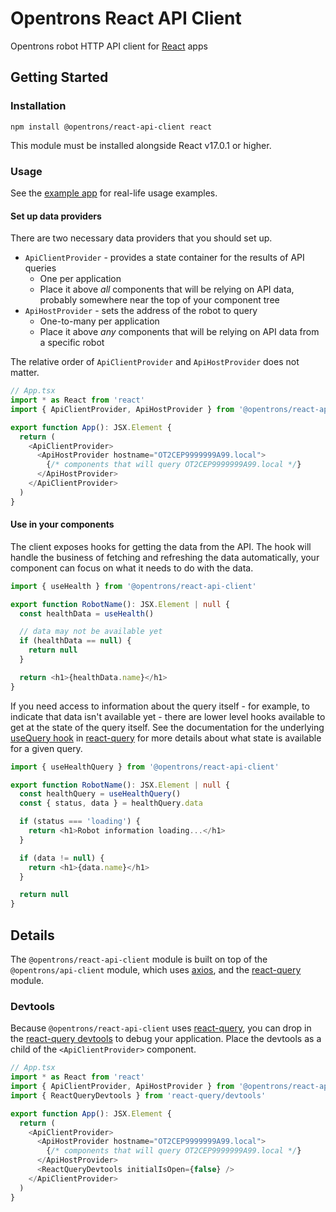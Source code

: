 # Opentrons React API Client

Opentrons robot HTTP API client for [React][] apps

[react]: https://reactjs.org/

## Getting Started

### Installation

```shell
npm install @opentrons/react-api-client react
```

This module must be installed alongside React v17.0.1 or higher.

### Usage

See the [example app][] for real-life usage examples.

[example app]: ../../example-app

#### Set up data providers

There are two necessary data providers that you should set up.

- `ApiClientProvider` - provides a state container for the results of API queries
  - One per application
  - Place it above _all_ components that will be relying on API data, probably somewhere near the top of your component tree
- `ApiHostProvider` - sets the address of the robot to query
  - One-to-many per application
  - Place it above _any_ components that will be relying on API data from a specific robot

The relative order of `ApiClientProvider` and `ApiHostProvider` does not matter.

```typescript
// App.tsx
import * as React from 'react'
import { ApiClientProvider, ApiHostProvider } from '@opentrons/react-api-client'

export function App(): JSX.Element {
  return (
    <ApiClientProvider>
      <ApiHostProvider hostname="OT2CEP9999999A99.local">
        {/* components that will query OT2CEP9999999A99.local */}
      </ApiHostProvider>
    </ApiClientProvider>
  )
}
```

#### Use in your components

The client exposes hooks for getting the data from the API. The hook will handle the business of fetching and refreshing the data automatically, your component can focus on what it needs to do with the data.

```typescript
import { useHealth } from '@opentrons/react-api-client'

export function RobotName(): JSX.Element | null {
  const healthData = useHealth()

  // data may not be available yet
  if (healthData == null) {
    return null
  }

  return <h1>{healthData.name}</h1>
}
```

If you need access to information about the query itself - for example, to indicate that data isn't available yet - there are lower level hooks available to get at the state of the query itself. See the documentation for the underlying [useQuery hook][] in [react-query][] for more details about what state is available for a given query.

```typescript
import { useHealthQuery } from '@opentrons/react-api-client'

export function RobotName(): JSX.Element | null {
  const healthQuery = useHealthQuery()
  const { status, data } = healthQuery.data

  if (status === 'loading') {
    return <h1>Robot information loading...</h1>
  }

  if (data != null) {
    return <h1>{data.name}</h1>
  }

  return null
}
```

[usequery hook]: https://react-query.tanstack.com/reference/useQuery
[react-query]: https://react-query.tanstack.com/overview

## Details

The `@opentrons/react-api-client` module is built on top of the `@opentrons/api-client` module, which uses [axios][], and the [react-query][] module.

[axios]: https://github.com/axios/axios

### Devtools

Because `@opentrons/react-api-client` uses [react-query][], you can drop in the [react-query devtools][] to debug your application. Place the devtools as a child of the `<ApiClientProvider>` component.

[react-query devtools]: https://react-query.tanstack.com/devtools

```typescript
// App.tsx
import * as React from 'react'
import { ApiClientProvider, ApiHostProvider } from '@opentrons/react-api-client'
import { ReactQueryDevtools } from 'react-query/devtools'

export function App(): JSX.Element {
  return (
    <ApiClientProvider>
      <ApiHostProvider hostname="OT2CEP9999999A99.local">
        {/* components that will query OT2CEP9999999A99.local */}
      </ApiHostProvider>
      <ReactQueryDevtools initialIsOpen={false} />
    </ApiClientProvider>
  )
}
```
